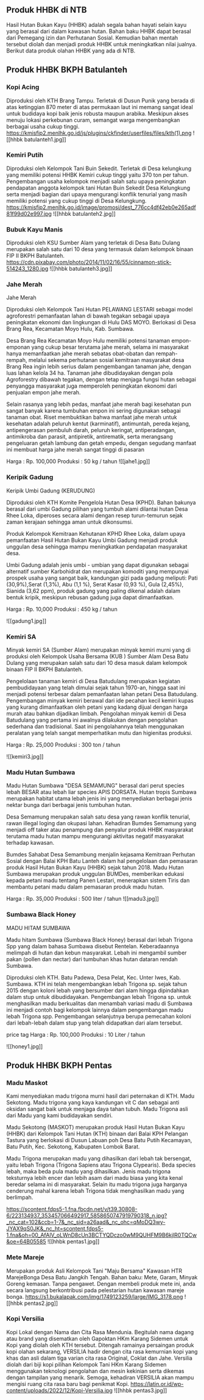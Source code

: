## Produk HHBK di NTB

Hasil Hutan Bukan Kayu (HHBK) adalah segala bahan hayati selain kayu yang berasal dari dalam kawasan hutan. Bahan baku HHBK dapat berasal dari Pemegang izin dan Perhutanan Sosial. Kemudian bahan mentah tersebut diolah dan menjadi produk HHBK untuk meningkatkan nilai jualnya. Berikut data produk olahan HHBK yang ada di NTB.

## Produk HHBK BKPH Batulanteh

### Kopi Acing
Diproduksi oleh KTH Brang Tampu. Terletak di Dusun Punik yang berada di atas ketinggian 870 meter di atas permukaan laut ini memang sangat ideal untuk budidaya kopi baik jenis robusta maupun arabika. Meskipun akses menuju lokasi perkebunan curam, semangat warga mengembangkan berbagai usaha cukup tinggi.
https://kmisfip2.menlhk.go.id/js/plugins/ckfinder/userfiles/files/kth(1).png
![[hhbk batulanteh1.jpg]]
### Kemiri Putih
Diproduksi oleh Kelompok Tani Buin Sekedit. Terletak di Desa kelungkung yang memiliki potensi HHBK Kemiri cukup tinggi yaitu 370 ton per tahun. Pengembangan usaha kelompok menjadi salah satu upaya peningkatan pendapatan anggota kelompok tani Hutan Buin Sekedit Desa Kelungkung serta menjadi bagian dari upaya mengurangi konflik tenurial yang masih memiliki potensi yang cukup tinggi di Desa Kelungkung. 
https://kmisfip2.menlhk.go.id/image/promosi/dest_776cc4df42eb0e265adf81f99d02e997.jpg
![[hhbk batulanteh2.jpg]]
### Bubuk Kayu Manis
Diproduksi oleh KSU Sumber Alam yang terletak di Desa Batu Dulang merupakan salah satu dari 10 desa yang termasuk dalam kelompok binaan FIP II BKPH Batulanteh. 
https://cdn.pixabay.com/photo/2014/11/02/16/55/cinnamon-stick-514243_1280.jpg
![[hhbk batulanteh3.jpg]]


### Jahe Merah

Jahe Merah

Diproduksi oleh Kelompok Tani Hutan PELAWANG LESTARI sebagai model agroforestri pemanfaatan lahan di bawah tegakan sebagai upaya peningkatan ekonomi dan lingkungan di Hulu DAS MOYO. Berlokasi di Desa Brang Rea, Kecamatan Moyo Hulu, Kab. Sumbawa.

Desa Brang Rea Kecamatan Moyo Hulu memiliki potensi tanaman empon-emponan yang cukup besar terutama jahe merah, selama ini masyarakat hanya memanfaatkan jahe merah sebatas obat-obatan dan rempah-rempah, melalui sekema perhutanan sosial kemitraan masyarakat desa Brang Rea ingin lebih serius dalam pengembangan tanaman jahe, dengan luas lahan kelola 34 ha. Tanaman jahe dibudidayakan dengan pola Agroforestry dibawah tegakan, dengan tetap menjaga fungsi hutan sebagai penyangga masyarakat juga memperoleh peningkatan ekonomi dari penjualan empon jahe merah.

Selain rasanya yang lebih pedas, manfaat jahe merah bagi kesehatan pun sangat banyak karena tumbuhan empon ini sering digunakan sebagai tanaman obat. Riset membuktikan bahwa manfaat jahe merah untuk kesehatan adalah peluruh kentut (karminatif), antimuntah, pereda kejang, antipengerasan pembuluh darah, peluruh keringat, antiperadangan, antimikroba dan parasit, antipiretik, antirematik, serta merangsang pengeluaran getah lambung dan getah empedu, dengan segudang manfaat ini membuat harga jahe merah sangat tinggi di pasaran

Harga : Rp. 100,000
Produksi : 50 kg / tahun
![[jahe1.jpg]]

### Keripik Gadung

Keripik Umbi Gadung (KERUDUNG)

Diproduksi oleh KTH Komite Pengelola Hutan Desa (KPHD). Bahan bakunya berasal dari umbi Gadung pilihan yang tumbuh alami dilantai hutan Desa Rhee Loka, diperoses secara alami dengan resep turun-temurun sejak zaman kerajaan sehingga aman untuk dikonsumsi.

Produk Kelompok Kemitraan Kehutanan KPHD Rhee Loka, dalam upaya pemanfaatan Hasil Hutan Bukan Kayu Umbi Gadung menjadi produk unggulan desa sehingga mampu meningkatkan pendapatan masyarakat desa.

Umbi Gadung adalah jenis umbi - umbian yang dapat digunakan sebagai alternatif sumber Karbohidrat dan merupakan komoditi yang mempunyai prospek usaha yang sangat baik, kandungan gizi pada gadung meliputi: Pati (30,9%),Serat (1,3%), Abu (1,1 %), Serat Kasar (0,93 %), Gula (2,45%), Sianida (3,62 ppm), produk gadung yang paling dikenal adalah dalam bentuk kripik, meskipun rebusan gadung juga dapat dimanfaatkan.

Harga : Rp. 10,000
Produksi : 450 kg / tahun

![[gadung1.jpg]]

### Kemiri SA

Minyak kemiri SA (Sumber Alam) merupakan minyak kemiri murni yang di produksi oleh Kelompok Usaha Bersama (KUB ) Sumber Alam Desa Batu Dulang yang merupakan salah satu dari 10 desa masuk dalam kelompok binaan FIP II BKPH Batulanteh. 

Pengelolaan tanaman kemiri di Desa Batudulang merupakan kegiatan pembudidayaan yang telah dimulai sejak tahun 1970-an, hingga saat ini menjadi potensi terbesar dalam pemanfaatan lahan petani Desa Batudulang. Pengembangan minyak kemiri berawal dari ide pecahan kecil kemiri kupas yang kurang dimanfaatkan oleh petani yang kadang dijual dengan harga murah atau bahkan dijadikan limbah. Pengolahan minyak kemiri di Desa Batudulang yang pertama ini awalnya dilakukan dengan pengolahan sederhana dan tradisional. Saat ini pengolahannya telah menggunakan peralatan yang telah sangat memperhatikan mutu dan higienitas produksi.

Harga : Rp. 25,000
Produksi : 300 ton / tahun

![[kemiri3.jpg]]

### Madu Hutan Sumbawa

Madu Hutan Sumbawa "DESA SEMAMUNG" berasal dari perut species lebah BESAR atau lebah liar species APIS DORSATA. Hutan tropis Sumbawa merupakan habitat utama lebah jenis ini yang menyediakan berbagai jenis nektar bunga dari berbagai jenis tumbuhan hutan.

Desa Semamung merupakan salah satu desa yang rawan konflik tenurial, rawan illegal loging dan okupasi lahan. Kehadiran Bumdes Semamung yang menjadi off taker atau penampung dan penyalur produk HHBK masyarakat terutama madu hutan mampu mengurangi aktivitas negatif masyarakat terhadap kawasan.

Bumdes Sahabat Desa Semambung menjalin kejasama Kemitraan Perhutan Sosial dengan Balai KPH Batu Lanteh dalam hal pengelolaan dan pemasaran produk Hasil Hutan Bukan Kayu (HHBK) sejak tahun 2018. Madu Hutan Sumbawa merupakan produk unggulan BUMDes, memberikan edukasi kepada petani madu tentang Panen Lestari, menerapkan sistem Tiris dan membantu petani madu dalam pemasaran produk madu hutan.

Harga : Rp. 35,000
Produksi : 500 liter / tahun
![[madu3.jpg]]

### Sumbawa Black Honey

MADU HITAM SUMBAWA

Madu hitam Sumbawa (Sumbawa Black Honey) berasal dari lebah Trigona Spp yang dalam bahasa Sumbawa disebut Rentelan. Keberadaannya melimpah di hutan dan kebun masyarakat. Lebah ini mengambil sumber pakan (pollen dan nectar) dari tumbuhan khas hutan dataran rendah Sumbawa.

Diproduksi oleh KTH. Batu Padewa, Desa Pelat, Kec. Unter Iwes, Kab. Sumbawa. KTH ini telah mengembangkan lebah Trigona sp. sejak tahun 2015 dengan koloni lebah yang bersumber dari alam hingga dipindahkan dalam stup untuk dibudidayakan. Pengembangan lebah Trigona sp. untuk menghasilkan madu berkualitas dan menambah variasi madu di Sumbawa ini menjadi contoh bagi kelompok lainnya dalam pengembangan madu lebah Trigona spp. Pengembangan selanjutnya berupa pemecahan koloni dari lebah-lebah dalam stup yang telah didapatkan dari alam tersebut.

price tag Harga : Rp. 100,000
Produksi : 10 Liter / tahun

![[honey1.jpg]]

 
 



## Produk HHBK BKPH Pentas

### Madu Maskot
Kami menyediakan madu trigona murni hasil dari peternakan di KTH. Madu Sekotong. Madu trigona yang kaya kandungan vit C dan sebagai anti oksidan sangat baik untuk menjaga daya tahan tubuh. Madu Trigona asli dari Madu yang kami budidayakan sendiri.

Madu Sekotong (MASKOT) merupakan produk Hasil Hutan Bukan Kayu (HHBK) dari Kelompok Tani Hutan (KTH) binaan dari Balai KPH Pelangan Tastura yang berlokasi di Dusun Labuan poh Desa Batu Putih Kecamayan, Batu Putih, Kec. Sekotong, Kabupaten Lombok Barat.

Madu Trigona merupakan madu yang dihasilkan dari lebah tak bersengat, yaitu lebah Trigona (Trigona Sapiens atau Trigona Clypearis). Beda species lebah, maka beda pula madu yang dihasilkan. Jenis madu trigona teksturnya lebih encer dan lebih asam dari madu biasa yang kita kenal beredar selama ini di masyarakat. Selain itu madu trigona juga harganya cenderung mahal karena lebah Trigona tidak menghasilkan madu yang berlimpah.

https://scontent.fdps5-1.fna.fbcdn.net/v/t39.30808-6/223134937_353457066492917_5858650747919790318_n.jpg?_nc_cat=102&ccb=1-7&_nc_sid=a26aad&_nc_ohc=qMoDQ3wy-JYAX9qS0JK&_nc_ht=scontent.fdps5-1.fna&oh=00_AfAlV_oLWnD8cUn3BCTYQDczo0wM9QUHFM9B6kjlR0TQCw&oe=64B05585
![[hhbk pentas1.jpg]]
### Mete Mareje
Merupakan produk Asli Kelompok Tani "Maju Bersama" Kawasan HTR MarejeBonga Desa Batu Jangkih Tengah. Bahan baku: Mete, Garam, Minyak Goreng kemasan. Tanpa pengawet. Dengan membeli produk mete ini, anda secara langsung berkontribusi pada pelestarian hutan kawasan mareje bonga. 
https://s1.bukalapak.com/img/1749123259/large/IMG_3178.png
![[hhbk pentas2.jpg]]
### Kopi Versilia
Kopi Lokal dengan Nama dan Cita Rasa Mendunia. Begitulah nama dagang atau brand yang disematkan oleh Gapoktan HKm Karang Sidemen untuk Kopi yang diolah oleh KTH tersebut. Ditengah ramainya persaingan produk kopi olahan sekarang, VERSILIA hadir dengan cita rasa kemurnian kopi yang khas dan asli dalam tiga varian cita rasa Original, Coklat dan Jahe. Versilia diolah dari biji kopi pilihan Kelompok Tani HKm Karang Sidemen menggunakan teknologi pengolahan dan mesin kekinian serta dikemas dengan tampilan yang menarik. Semoga, kehadiran VERSILIA akan mampu mengisi ruang cita rasa baru bagi penikmat Kopi.
https://latin.or.id/wp-content/uploads/2022/12/Kopi-Versilia.jpg
![[hhbk pentas3.jpg]]
